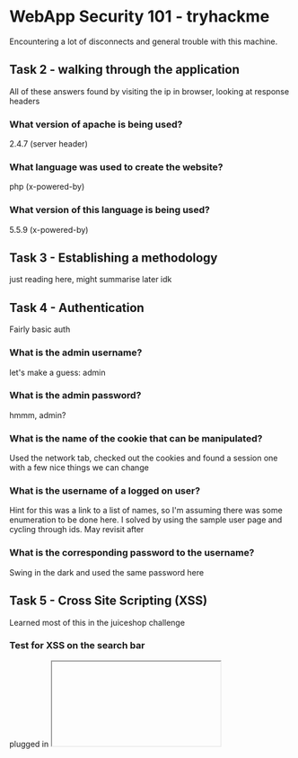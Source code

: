 # WebApp Security 101 - tryhackme

Encountering a lot of disconnects and general trouble with this machine.

## Task 2 - walking through the application
All of these answers found by visiting the ip in browser, looking at response headers
### What version of apache is being used?
2.4.7 (server header)
### What language was used to create the website?
php (x-powered-by)
### What version of this language is being used?
5.5.9 (x-powered-by)

## Task 3 - Establishing a methodology
just reading here, might summarise later idk

## Task 4 - Authentication
Fairly basic auth
### What is the admin username?
let's make a guess: admin 
### What is the admin password? 
hmmm, admin?
### What is the name of the cookie that can be manipulated?
Used the network tab, checked out the cookies and found a session one with a few nice things we can change
### What is the username of a logged on user?
Hint for this was a link to a list of names, so I'm assuming there was some enumeration to be done here.
I solved by using the sample user page and cycling through ids. May revisit after
### What is the corresponding password to the username?
Swing in the dark and used the same password here

## Task 5 - Cross Site Scripting (XSS)
Learned most of this in the juiceshop challenge 
### Test for XSS on the search bar
plugged in <iframe src="javascript:alert`xss`"> as my standard example.
This becomes a query string that is executed on page load, w/potential for redirect, stealing data or making requests with the user's auth
### Test for XSS on the guestbook page
Same attack, but persisted here so any user visiting the guestbook would receive my alert. 
Much more dangerous as there's no telltale query string for this one.
### Test for XSS behind the flash form on the home page
Can't see a flash form here with firefox and chromiom just shows this plugin is not supported.
Don't want to jump throughb hoops for this so skipping it.

## Task 6 - Injection
### Perform command injection on the check password field
The passcheck runs a command (and tell us about it) to exploit this we can pipe into any command of our choice.
in this case we don't seem to receive a response so can't return data, but potentially could add a user to the system, remove files
x | chmod /etc/passwd 777 # seems to have broken the site completely
x | rm -rf ~/ # should wipe the whole site from the server
potential to use curl to send files to a remote server? hijack the server's resource for mining? other nefarious purposes?
give ourselves a shell into the machine maybe? this would be a fun avenue to check out
### Check for sqli on the application
Couple of vulnerabilities here:
registration -> similar usernames, using 1' or 1=1 #-- as all fields seems to list out all users.
Login: same vulnerability above logs us in as a sample user, 1' OR {username col name} = {username}
would log us in as anyone, couldn't seem to crack the username column name with a few guesses but enumerating this would get it.

## Task 7 - Miscellaneous and logic flaws
### Find a parameter manipulation vulnerability
We used this to find bryce, the sample user with ?id={id} combined with sequential ids allowed us to check out every user.

### Find a directory traversal vulnerability
Had to look for some help with this one - was just trying to exploit the url bar.
File upload is vulnerable to this via the tag function - we can upload a file to replace existing files on the server.
This means we can, for example, use the path to the index, ../index.php and replace it with our own hostile index.php to phish/watering hole attack users.

### Find a forceful browsing vulnerability
Hint was 'try to access a restricted image' 
We were able to do this just by going through steps to purchase, where we're given the high quality link before we actually pay.
Also ran a dirbuster to find other paths, which seems to find all the file directories and via the /upload directory we can view any image in high quality. 

### Logic flaw: try to get an item for free
options for a logic attack - set our own price? reduce price of item? discount codes?
hint tells us to use discount codes so let's try that first
